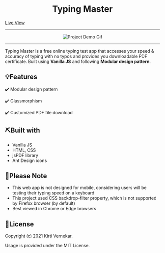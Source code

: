<h1 align="center">Typing Master</h1>

<a href="https://typing-master-kirti.netlify.app" target="_blank" align="center">Live View</a>
<hr />
<div align="center" autoplay={true} muted={true} loop={true} object-fit="cover">

![Project Demo Gif](https://media.giphy.com/media/Y6TaMwhqy7MtJF7W1n/giphy.gif)

</div>

<hr />

<p align="left"> Typing Master is a free online typing test app that accesses your speed & accuracy of typing with no typos and provides you downloadable PDF certificate. Built using <strong>Vanilla JS</strong> and following <strong>Modular design pattern</strong>.</p>

## 💡Features

:heavy_check_mark: Modular design pattern

:heavy_check_mark: Glassmorphism

:heavy_check_mark: Customized PDF file download

## ⛏️Built with

- Vanilla JS
- HTML, CSS
- jsPDF library
- Ant Design icons

## :pushpin:Please Note

* This web app is not designed for mobile, considering users will be testing their typing speed on a keyboard
* This project used CSS backdrop-filter property, which is not supported by Firefox browser (by default)
* Best viewed in Chrome or Edge browsers

## :page_facing_up:License

Copyright (c) 2021 Kirti Vernekar.

Usage is provided under the MIT License.
